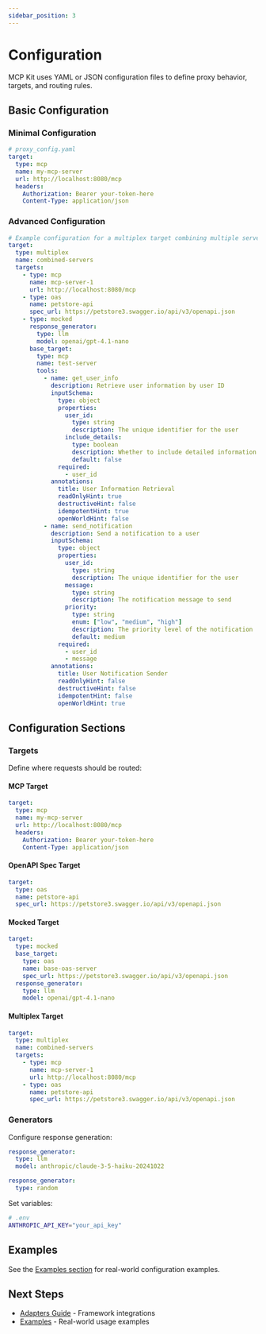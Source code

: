 ```yaml
---
sidebar_position: 3
---
```


# Configuration

MCP Kit uses YAML or JSON configuration files to define proxy behavior, targets, and routing rules.

## Basic Configuration

### Minimal Configuration

```yaml
# proxy_config.yaml
target:
  type: mcp
  name: my-mcp-server
  url: http://localhost:8080/mcp
  headers:
    Authorization: Bearer your-token-here
    Content-Type: application/json
```

### Advanced Configuration

```yaml
# Example configuration for a multiplex target combining multiple servers
target:
  type: multiplex
  name: combined-servers
  targets:
    - type: mcp
      name: mcp-server-1
      url: http://localhost:8080/mcp
    - type: oas
      name: petstore-api
      spec_url: https://petstore3.swagger.io/api/v3/openapi.json
    - type: mocked
      response_generator:
        type: llm
        model: openai/gpt-4.1-nano
      base_target:
        type: mcp
        name: test-server
        tools:
          - name: get_user_info
            description: Retrieve user information by user ID
            inputSchema:
              type: object
              properties:
                user_id:
                  type: string
                  description: The unique identifier for the user
                include_details:
                  type: boolean
                  description: Whether to include detailed information
                  default: false
              required:
                - user_id
            annotations:
              title: User Information Retrieval
              readOnlyHint: true
              destructiveHint: false
              idempotentHint: true
              openWorldHint: false
          - name: send_notification
            description: Send a notification to a user
            inputSchema:
              type: object
              properties:
                user_id:
                  type: string
                  description: The unique identifier for the user
                message:
                  type: string
                  description: The notification message to send
                priority:
                  type: string
                  enum: ["low", "medium", "high"]
                  description: The priority level of the notification
                  default: medium
              required:
                - user_id
                - message
            annotations:
              title: User Notification Sender
              readOnlyHint: false
              destructiveHint: false
              idempotentHint: false
              openWorldHint: true

```

## Configuration Sections

### Targets

Define where requests should be routed:

#### MCP Target
```yaml
target:
  type: mcp
  name: my-mcp-server
  url: http://localhost:8080/mcp
  headers:
    Authorization: Bearer your-token-here
    Content-Type: application/json
```

#### OpenAPI Spec Target
```yaml
target:
  type: oas
  name: petstore-api
  spec_url: https://petstore3.swagger.io/api/v3/openapi.json
```

#### Mocked Target
```yaml
target:
  type: mocked
  base_target:
    type: oas
    name: base-oas-server
    spec_url: https://petstore3.swagger.io/api/v3/openapi.json
  response_generator:
    type: llm
    model: openai/gpt-4.1-nano

```

#### Multiplex Target
```yaml
target:
  type: multiplex
  name: combined-servers
  targets:
    - type: mcp
      name: mcp-server-1
      url: http://localhost:8080/mcp
    - type: oas
      name: petstore-api
      spec_url: https://petstore3.swagger.io/api/v3/openapi.json
```


### Generators

Configure response generation:

```yaml
response_generator:
  type: llm
  model: anthropic/claude-3-5-haiku-20241022
```

```yaml
response_generator:
  type: random
```

Set variables:
```bash
# .env
ANTHROPIC_API_KEY="your_api_key"
```

## Examples

See the [Examples section](../examples/index.md) for real-world configuration examples.

## Next Steps

- [Adapters Guide](./adapters.md) - Framework integrations
- [Examples](../examples/index.md) - Real-world usage examples
